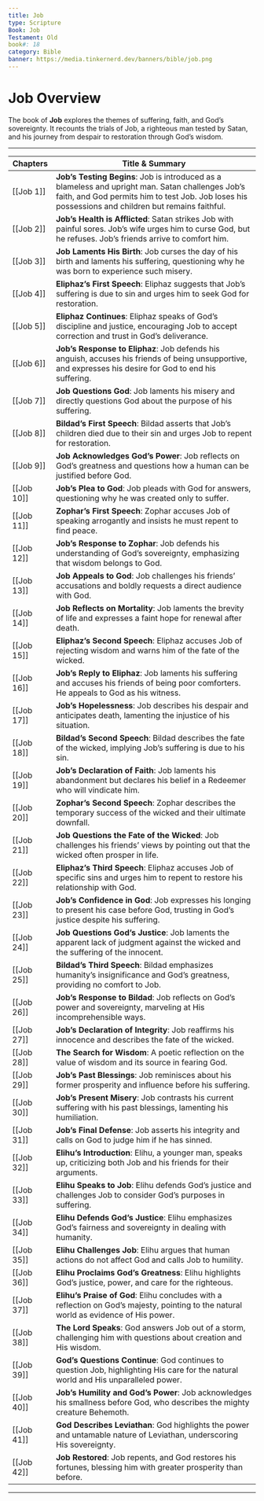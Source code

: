 ```yaml
---
title: Job
type: Scripture
Book: Job
Testament: Old
book#: 18
category: Bible
banner: https://media.tinkernerd.dev/banners/bible/job.png
---
```

# Job Overview

The book of **Job** explores the themes of suffering, faith, and God’s sovereignty. It recounts the trials of Job, a righteous man tested by Satan, and his journey from despair to restoration through God’s wisdom.

---

| Chapters | Title & Summary |
|----------|-----------------|
| [[Job 1]] | **Job’s Testing Begins**: Job is introduced as a blameless and upright man. Satan challenges Job’s faith, and God permits him to test Job. Job loses his possessions and children but remains faithful. |
| [[Job 2]] | **Job’s Health is Afflicted**: Satan strikes Job with painful sores. Job’s wife urges him to curse God, but he refuses. Job’s friends arrive to comfort him. |
| [[Job 3]] | **Job Laments His Birth**: Job curses the day of his birth and laments his suffering, questioning why he was born to experience such misery. |
| [[Job 4]] | **Eliphaz’s First Speech**: Eliphaz suggests that Job’s suffering is due to sin and urges him to seek God for restoration. |
| [[Job 5]] | **Eliphaz Continues**: Eliphaz speaks of God’s discipline and justice, encouraging Job to accept correction and trust in God’s deliverance. |
| [[Job 6]] | **Job’s Response to Eliphaz**: Job defends his anguish, accuses his friends of being unsupportive, and expresses his desire for God to end his suffering. |
| [[Job 7]] | **Job Questions God**: Job laments his misery and directly questions God about the purpose of his suffering. |
| [[Job 8]] | **Bildad’s First Speech**: Bildad asserts that Job’s children died due to their sin and urges Job to repent for restoration. |
| [[Job 9]] | **Job Acknowledges God’s Power**: Job reflects on God’s greatness and questions how a human can be justified before God. |
| [[Job 10]] | **Job’s Plea to God**: Job pleads with God for answers, questioning why he was created only to suffer. |
| [[Job 11]] | **Zophar’s First Speech**: Zophar accuses Job of speaking arrogantly and insists he must repent to find peace. |
| [[Job 12]] | **Job’s Response to Zophar**: Job defends his understanding of God’s sovereignty, emphasizing that wisdom belongs to God. |
| [[Job 13]] | **Job Appeals to God**: Job challenges his friends’ accusations and boldly requests a direct audience with God. |
| [[Job 14]] | **Job Reflects on Mortality**: Job laments the brevity of life and expresses a faint hope for renewal after death. |
| [[Job 15]] | **Eliphaz’s Second Speech**: Eliphaz accuses Job of rejecting wisdom and warns him of the fate of the wicked. |
| [[Job 16]] | **Job’s Reply to Eliphaz**: Job laments his suffering and accuses his friends of being poor comforters. He appeals to God as his witness. |
| [[Job 17]] | **Job’s Hopelessness**: Job describes his despair and anticipates death, lamenting the injustice of his situation. |
| [[Job 18]] | **Bildad’s Second Speech**: Bildad describes the fate of the wicked, implying Job’s suffering is due to his sin. |
| [[Job 19]] | **Job’s Declaration of Faith**: Job laments his abandonment but declares his belief in a Redeemer who will vindicate him. |
| [[Job 20]] | **Zophar’s Second Speech**: Zophar describes the temporary success of the wicked and their ultimate downfall. |
| [[Job 21]] | **Job Questions the Fate of the Wicked**: Job challenges his friends’ views by pointing out that the wicked often prosper in life. |
| [[Job 22]] | **Eliphaz’s Third Speech**: Eliphaz accuses Job of specific sins and urges him to repent to restore his relationship with God. |
| [[Job 23]] | **Job’s Confidence in God**: Job expresses his longing to present his case before God, trusting in God’s justice despite his suffering. |
| [[Job 24]] | **Job Questions God’s Justice**: Job laments the apparent lack of judgment against the wicked and the suffering of the innocent. |
| [[Job 25]] | **Bildad’s Third Speech**: Bildad emphasizes humanity’s insignificance and God’s greatness, providing no comfort to Job. |
| [[Job 26]] | **Job’s Response to Bildad**: Job reflects on God’s power and sovereignty, marveling at His incomprehensible ways. |
| [[Job 27]] | **Job’s Declaration of Integrity**: Job reaffirms his innocence and describes the fate of the wicked. |
| [[Job 28]] | **The Search for Wisdom**: A poetic reflection on the value of wisdom and its source in fearing God. |
| [[Job 29]] | **Job’s Past Blessings**: Job reminisces about his former prosperity and influence before his suffering. |
| [[Job 30]] | **Job’s Present Misery**: Job contrasts his current suffering with his past blessings, lamenting his humiliation. |
| [[Job 31]] | **Job’s Final Defense**: Job asserts his integrity and calls on God to judge him if he has sinned. |
| [[Job 32]] | **Elihu’s Introduction**: Elihu, a younger man, speaks up, criticizing both Job and his friends for their arguments. |
| [[Job 33]] | **Elihu Speaks to Job**: Elihu defends God’s justice and challenges Job to consider God’s purposes in suffering. |
| [[Job 34]] | **Elihu Defends God’s Justice**: Elihu emphasizes God’s fairness and sovereignty in dealing with humanity. |
| [[Job 35]] | **Elihu Challenges Job**: Elihu argues that human actions do not affect God and calls Job to humility. |
| [[Job 36]] | **Elihu Proclaims God’s Greatness**: Elihu highlights God’s justice, power, and care for the righteous. |
| [[Job 37]] | **Elihu’s Praise of God**: Elihu concludes with a reflection on God’s majesty, pointing to the natural world as evidence of His power. |
| [[Job 38]] | **The Lord Speaks**: God answers Job out of a storm, challenging him with questions about creation and His wisdom. |
| [[Job 39]] | **God’s Questions Continue**: God continues to question Job, highlighting His care for the natural world and His unparalleled power. |
| [[Job 40]] | **Job’s Humility and God’s Power**: Job acknowledges his smallness before God, who describes the mighty creature Behemoth. |
| [[Job 41]] | **God Describes Leviathan**: God highlights the power and untamable nature of Leviathan, underscoring His sovereignty. |
| [[Job 42]] | **Job Restored**: Job repents, and God restores his fortunes, blessing him with greater prosperity than before. |

---

